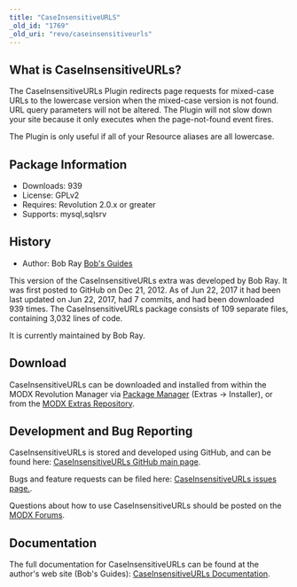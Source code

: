 ```yaml
---
title: "CaseInsensitiveURLS"
_old_id: "1769"
_old_uri: "revo/caseinsensitiveurls"
---
```


## What is CaseInsensitiveURLs?

The CaseInsensitiveURLs Plugin redirects page requests for mixed-case URLs to the lowercase version when the mixed-case version is not found. URL query parameters will not be altered. The Plugin will not slow down your site because it only executes when the page-not-found event fires.

The Plugin is only useful if all of your Resource aliases are all lowercase.

## Package Information

- Downloads: 939
- License: GPLv2
- Requires: Revolution 2.0.x or greater
- Supports: mysql,sqlsrv

## History

- Author: Bob Ray [Bob's Guides](https://bobsguides.com)

This version of the CaseInsensitiveURLs extra was developed by Bob Ray. It was first posted to GitHub on Dec 21, 2012. As of Jun 22, 2017 it had been last updated on Jun 22, 2017, had 7 commits, and had been downloaded 939 times. The CaseInsensitiveURLs package consists of 109 separate files, containing 3,032 lines of code.

It is currently maintained by Bob Ray.

## Download

CaseInsensitiveURLs can be downloaded and installed from within the MODX Revolution Manager via [Package Manager](developing-in-modx/advanced-development/package-management "Package Manager") (Extras -> Installer), or from the [MODX Extras Repository](https://modx.com/extras/package/caseinsensitiveurls).

## Development and Bug Reporting

CaseInsensitiveURLs is stored and developed using GitHub, and can be found here: [CaseInsensitiveURLs GitHub main page](https://github.com/BobRay/CaseInsensitiveURLs).

Bugs and feature requests can be filed here: [CaseInsensitiveURLs issues page.](https://github.com/BobRay/CaseInsensitiveURLs/issues).

Questions about how to use CaseInsensitiveURLs should be posted on the [MODX Forums](https://forums.modx.com).

## Documentation

The full documentation for CaseInsensitiveURLs can be found at the author's web site (Bob's Guides): [CaseInsensitiveURLs Documentation](https://bobsguides.com/caseinsensitiveurls.html).
